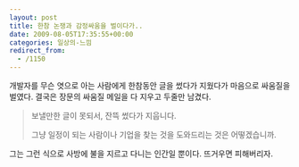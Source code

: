 ```yaml
---
layout: post
title: 한참 논쟁과 감정싸움을 벌이다가..
date: 2009-08-05T17:35:55+00:00
categories: 일상의-느낌
redirect_from:
  - /1150
---
```


개발자를 무슨 엿으로 아는 사람에게 한참동안 글을 썼다가 지웠다가 마음으로 싸움질을 벌였다. 결국은 장문의 싸움질 메일을 다 지우고 두줄만 남겼다.

<BLOCKQUOTE>보낼만한 글이 못되서, 잔뜩 썼다가 지웁니다.

그냥 일정이 되는 사람이나 기업을 찾는 것을 도와드리는 것은 어떻겠습니까.</BLOCKQUOTE>

그는 그런 식으로 사방에 불을 지르고 다니는 인간일 뿐이다. 뜨거우면 피해버리자.
<div id=comments>
</div>
